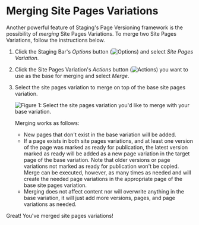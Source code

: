 # Merging Site Pages Variations [](id=using-site-pages-variations)

Another powerful feature of Staging's Page Versioning framework is the
possibility of *merging* Site Pages Variations. To merge two Site Pages
Variations, follow the instructions below.

1.  Click the Staging Bar's *Options* button
    (![Options](../../../images/icon-options.png)) and select *Site Pages
    Variation*.

2.  Click the Site Pages Variation's *Actions* button
    (![Actions](../../../images/icon-actions.png)) you want to use as the
    base for merging and select *Merge*.

3.  Select the site pages variation to merge on top of the base site pages
    variation.

    ![Figure 1: Select the site pages variation you'd like to merge with your base variation.](../../../images/merge-site-pages-variation.png)

    Merging works as follows:

    - New pages that don't exist in the base variation will be added.
    - If a page exists in both site pages variations, and at least one version
      of the page was marked as ready for publication, the latest version marked
      as ready will be added as a new page variation in the target page of the
      base variation. Note that older versions or page variations not marked as
      ready for publication won't be copied. Merge can be executed, however, as
      many times as needed and will create the needed page variations in the
      appropriate page of the base site pages variation.
    - Merging does not affect content nor will overwrite anything in the base
      variation, it will just add more versions, pages, and page variations as
      needed.

Great! You've merged site pages variations!